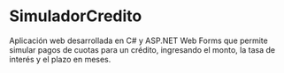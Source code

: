 # SimuladorCredito
Aplicación web desarrollada en C# y ASP.NET Web Forms que permite simular pagos de cuotas para un crédito, ingresando el monto, la tasa de interés y el plazo en meses.
